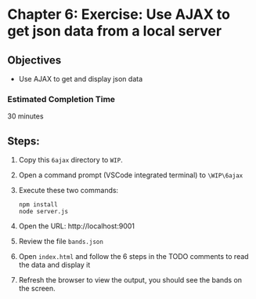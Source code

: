 # Chapter 6: Exercise: Use AJAX to get json data from a local server
## Objectives
* Use AJAX to get and display json data

### Estimated Completion Time 
30 minutes

## Steps:
1. Copy this `6ajax` directory to `WIP`.

1. Open a command prompt (VSCode integrated terminal) to `\WIP\6ajax` 

1. Execute these two commands:
    ```
    npm install
    node server.js 
    ```
1. Open the URL: http://localhost:9001

1. Review the file `bands.json`

1. Open `index.html` and follow the 6 steps in the TODO comments to read the data and display it

1. Refresh the browser to view the output, you should see the bands on the screen.